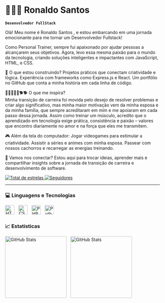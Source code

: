 # 👨🏼‍💻 Ronaldo Santos

**`Desenvolvedor FullStack`**

Olá! Meu nome é Ronaldo Santos , e estou embarcando em uma jornada emocionante para me tornar um Desenvolvedor Fullstack!

Como Personal Trainer, sempre fui apaixonado por ajudar pessoas a alcançarem seus objetivos. Agora, levo essa mesma paixão para o mundo da tecnologia, criando soluções inteligentes e impactantes com JavaScript, HTML, e CSS.

🚀 O que estou construindo?
Projetos práticos que conectam criatividade e lógica.
Experiência com frameworks como Express.js e React.
Um portfólio no GitHub que conta a minha história em cada linha de código.

🧑🏼‍🤝‍👩🏻🐕🐕 O que me inspira?  
Minha transição de carreira foi movida pelo desejo de resolver problemas e criar algo significativo, mas minha maior motivação vem da minha esposa e da minha família, que sempre acreditaram em mim e me apoiaram em cada passo dessa jornada. Assim como treinar um músculo, acredito que o aprendizado em tecnologia exige prática, consistência e paixão – valores que encontro diariamente no amor e na força que eles me transmitem. 

🎮 Além da tela do computador:
Jogar videogames para estimular a criatividade.
Assistir a séries e animes com minha esposa.
Passear com nossos cachorros e recarregar as energias treinando.

🛜 Vamos nos conectar?
Estou aqui para trocar ideias, aprender mais e compartilhar insights sobre a jornada de transição de carreira e desenvolvimento de software.

<p align ="left">
    <a href="https://github.com/RonaldoDevweb?tab=stars">
    <img 
            alt="Total de estrelas" 
            title="Total de estrelas GitHub" 
            src="https://custom-icon-badges.demolab.com/github/stars/RonaldoDevweb?color=55960c&style=for-the-badge&labelColor=488207&logo=star&label=estrelas"/>
    </a>
    <a href="https://github.com/RonaldoDevweb?tab=following">
        <img 
            alt="Seguidores" 
            title="Me siga no GitHub" 
            src="https://custom-icon-badges.demolab.com/github/followers/RonaldoDevweb?color=236ad3&labelColor=1155ba&style=for-the-badge&logo=github&label=Seguidores&logoColor=white"
        />
    </a>
</p>

---

### 💻 Linguagens e Tecnologias

<img 
    align ="left" 
    alt="HTML"
    title="HTML" 
    width="30px" 
    style="padding-right: 10px;" 
    src="https://cdn.jsdelivr.net/gh/devicons/devicon@latest/icons/html5/html5-original.svg" 
/>
<img 
    align="left" 
    alt="CSS" 
    title="CSS"
    width="30px" 
    style="padding-right: 10px;" 
    src="https://cdn.jsdelivr.net/gh/devicons/devicon@latest/icons/css3/css3-original.svg" 
/>

<img 
    align="left" 
    alt="PHP" 
    title="PHP"
    width="30px" 
    style="padding-right: 10px;" 
    src="https://cdn.jsdelivr.net/gh/devicons/devicon@latest/icons/php/php-original.svg" 
/>


<img 
    align="left" 
    alt="Python" 
    title="Python"
    width="30px" 
    style="padding-right: 10px;" 
    src="https://cdn.jsdelivr.net/gh/devicons/devicon@latest/icons/python/python-original.svg" 
/>

<br/>
<br/>

### 📈 Estatísticas

<p>
  <img 
    align="left" 
    alt="GitHub Stats" 
    height="200" 
    style="padding-right: 10px;" 
    src="https://github-readme-stats.vercel.app/api?username=RonaldoDEvweb&show_icons=true&theme=tokyonight&include_all_commits=true&locale=pt-br"/>

<img 
      align="left" 
      alt="GitHub Stats" 
      height="200" 
      src="https://github-readme-stats.vercel.app/api/top-langs/?username=RonaldoDevweb&theme=tokyonight&layout=compact&custom_title=Tecnologias&langs_count=9"/>

</p>
